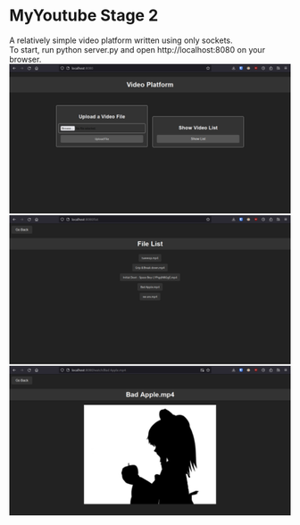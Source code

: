 # MyYoutube Stage 2
A relatively simple video platform written using only sockets.  
To start, run python server.py and open http://localhost:8080 on your browser.
![](screenshot_2.png)  
![](screenshot_1.png)  
![](screenshot_0.png)  
